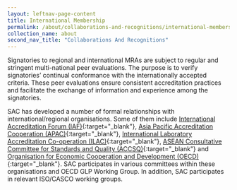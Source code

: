 ```yaml
---
layout: leftnav-page-content
title: International Membership
permalink: /about/collaborations-and-recognitions/international-membership
collection_name: about
second_nav_title: "Collaborations And Recognitions"
---
```


Signatories to regional and international MRAs are subject to regular and stringent multi-national peer evaluations. The purpose is to verify signatories’ continual conformance with the internationally accepted criteria. These peer evaluations ensure consistent accreditation practices and facilitate the exchange of information and experience among the signatories.

SAC has developed a number of formal relationships with international/regional organisations. Some of them include [International Accreditation Forum (IAF)](https://www.iaf.nu/){:target="&#95;blank"}, [Asia Pacific Accreditation Cooperation (APAC)](https://www.apac-accreditation.org/){:target="&#95;blank"}, [International Laboratory Accreditation Co-operation (ILAC)](https://ilac.org/){:target="&#95;blank"}, [ASEAN Consultative Committee for Standards and Quality (ACCSQ)](https://asean.org/asean-economic-community/sectoral-bodies-under-the-purview-of-aem/standards-and-conformance/){:target="&#95;blank"} and [Organisation for Economic Cooperation and Development (OECD)](http://www.oecd.org/){:target="&#95;blank"}. SAC participates in various committees within these organisations and OECD GLP Working Group. In addition, SAC participates in relevant ISO/CASCO working groups.

<!-- NOTE: the '{:target="&#95;blank"}' is addede at the end of the Markdown link syntax to open the link in a new window tab -->
